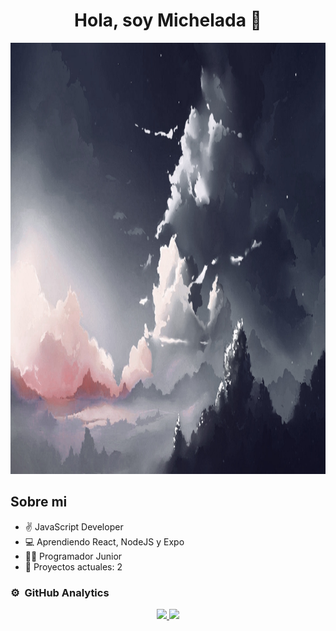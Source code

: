 <div><h1 align="center">Hola, soy Michelada 👋</h1></div>
<img src="./Banner_Foto.jpg""width="1920" height="690"/>

<div>
<h2>Sobre mi</h2>
 
- ✌️ JavaScript Developer
- 💻 Aprendiendo React, NodeJS y Expo
- 👨‍💻 Programador Junior
- 📗 Proyectos actuales: 2
</div>

### ⚙️ &nbsp;GitHub Analytics

<p align="center">
<a href="https://github.com/ArisGuimera">
  <img height="180em" src="https://github-readme-stats-eight-theta.vercel.app/api?username=GaboPhind&show_icons=true&theme=algolia&include_all_commits=true&count_private=true"/>
  <img height="180em" src="https://github-readme-stats-eight-theta.vercel.app/api/top-langs/?username=GaboPhind&layout=compact&langs_count=8&theme=algolia"/>
</a>
</p>
